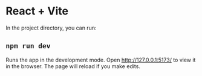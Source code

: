 # React + Vite

In the project directory, you can run:

## ```npm run dev```
Runs the app in the development mode.
Open http://127.0.0.1:5173/ to view it in the browser.
The page will reload if you make edits.
